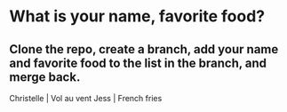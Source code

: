 # What is your name, favorite food?

## Clone the repo, create a branch, add your name and favorite food to the list in the branch, and merge back.

Christelle | Vol au vent
Jess | French fries
